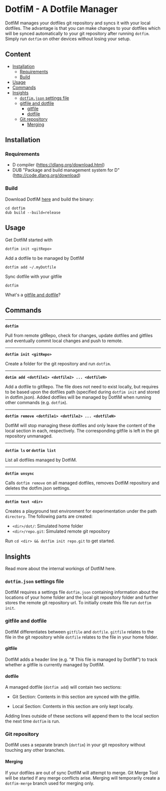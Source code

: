 # DotfiM - A Dotfile Manager

DotfiM manages your dotfiles git repository and syncs it with your local dotfiles.
The advantage is that you can make changes to your dotfiles which will be synced automatically to your git repository after running `dotfim`. Simply run `dotfim` on other devices without losing your setup.

## Content
<!-- vim-markdown-toc GFM -->

* [Installation](#installation)
    * [Requirements](#requirements)
    * [Build](#build)
* [Usage](#usage)
* [Commands](#commands)
* [Insights](#insights)
    * [`dotfim.json` settings file](#dotfimjson-settings-file)
    * [gitfile and dotfile](#gitfile-and-dotfile)
        * [gitfile](#gitfile)
        * [dotfile](#dotfile)
    * [Git repository](#git-repository)
        * [Merging](#merging)

<!-- vim-markdown-toc -->


## Installation

### Requirements
- D compiler (https://dlang.org/download.html)
- DUB "Package and build management system for D" (http://code.dlang.org/download)

### Build
Download DotfiM [here](https://github.com/Timoses/dotfim/releases/latest) and build the binary:
```
cd dotfim
dub build --build=release
```

## Usage

Get DotfiM started with

```
dotfim init <gitRepo>
```

Add a dotfile to be managed by DotfiM

```
dotfim add ~/.myDotfile
```

Sync dotfile with your gitfile

```
dotfim
```

What's a [gitfile and dotfile](#gitfile-and-dotfile)?


## Commands

----
**`dotfim`**

Pull from remote gitRepo, check for changes, update dotfiles and gitfiles and eventually commit local changes and push to remote.

----
**`dotfim init <gitRepo>`**

Create a folder for the git repository and run `dotfim`.

----
**`dotim add <dotfile1> <dotfile2> ... <dotfileN>`**

Add a dotfile to gitRepo. The file does not need to exist locally, but requires to be based upon the dotfiles path (specified during `dotfim init` and stored in dotfim.json). Added dotfiles will be managed by DotfiM when running other commands (e.g. `dotfim`).

----
**`dotfim remove <dotfile1> <dotfile2> ... <dotfileN>`**

DotfiM will stop managing these dotfiles and only leave the content of the local section in each, respectively. The corresponding gitfile is left in the git repository unmanaged.

----
**`dotfim ls` or `dotfim list`**

List all dotfiles managed by DotfiM.

----
**`dotfim unsync`**

Calls `dotfim remove` on all managed dotfiles, removes DotfiM repository and deletes the dotfim.json settings.

----
**`dotfim test <dir>`**

Creates a playground test environment for experimentation under the path `directory`. The following parts are created:
* `<dir>/dot/`: Simulated home folder
* `<dir>/repo.git`: Simulated remote git repository

Run `cd <dir> && dotfim init repo.git` to get started.


## Insights

Read more about the internal workings of DotfiM here.

### `dotfim.json` settings file
DotfiM requires a settings file `dotfim.json` containing information about the locations of your home folder and the local git repository folder and further stores the remote git repository url. To initially create this file run `dotfim init`.

### gitfile and dotfile
DotfiM differentiates between `gitfile` and `dotfile`. `gitfile` relates to the file in the git repository while `dotfile` relates to the file in your home folder.

#### gitfile
DotfiM adds a header line (e.g. "# This file is managed by DotfiM") to track whether a gitfile is currently managed by DotfiM.

#### dotfile
A managed dotfile (`dotfim add`) will contain two sections:

* Git Section:
  Contents in this section are synced with the gitfile.

* Local Section:
  Contents in this section are only kept locally.

Adding lines outside of these sections will append them to the local section the next time `dotfim` is run.

### Git repository
DotfiM uses a separate branch (`dotfim`) in your git repository without touching any other branches.

#### Merging

If your dotfiles are out of sync DotfiM will attempt to merge. Git Merge Tool will be started if any merge conflicts arise. Merging will temporarily create a `dotfim-merge` branch used for merging only.
